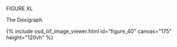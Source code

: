 FIGURE XL 

The Dexigraph 

{% include osd_iiif_image_viewer.html id="figure_40" canvas="175" height="120vh" %}